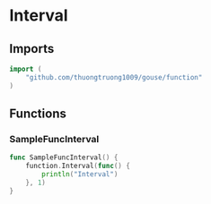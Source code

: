 # Interval

## Imports

```go
import (
	"github.com/thuongtruong1009/gouse/function"
)
```
## Functions


### SampleFuncInterval

```go
func SampleFuncInterval() {
	function.Interval(func() {
		println("Interval")
	}, 1)
}
```
